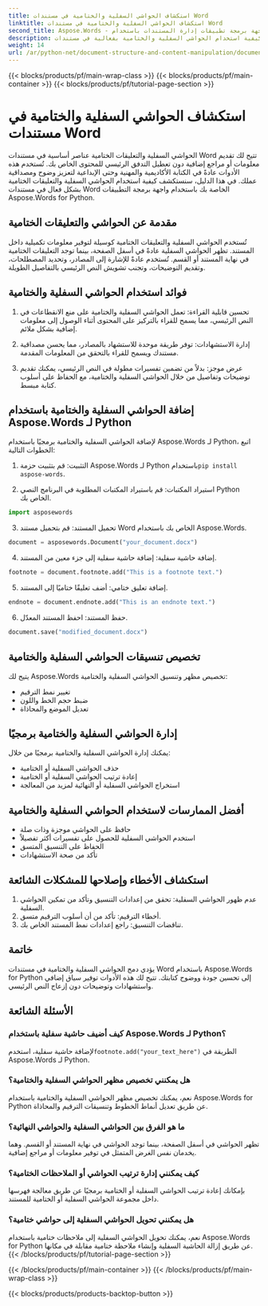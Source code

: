 ```yaml
---
title: استكشاف الحواشي السفلية والختامية في مستندات Word
linktitle: استكشاف الحواشي السفلية والختامية في مستندات Word
second_title: Aspose.Words - واجهة برمجة تطبيقات إدارة المستندات باستخدام Python
description: اكتشف كيفية استخدام الحواشي السفلية والختامية بفعالية في مستندات Word باستخدام Aspose.Words for Python. تعلم كيفية إضافة هذه العناصر وتخصيصها وإدارتها برمجيًا.
weight: 14
url: /ar/python-net/document-structure-and-content-manipulation/document-footnotes-endnotes/
---
```


{{< blocks/products/pf/main-wrap-class >}}
{{< blocks/products/pf/main-container >}}
{{< blocks/products/pf/tutorial-page-section >}}

# استكشاف الحواشي السفلية والختامية في مستندات Word


الحواشي السفلية والتعليقات الختامية عناصر أساسية في مستندات Word تتيح لك تقديم معلومات أو مراجع إضافية دون تعطيل التدفق الرئيسي للمحتوى الخاص بك. تُستخدم هذه الأدوات عادةً في الكتابة الأكاديمية والمهنية وحتى الإبداعية لتعزيز وضوح ومصداقية عملك. في هذا الدليل، سنستكشف كيفية استخدام الحواشي السفلية والتعليقات الختامية بشكل فعال في مستندات Word الخاصة بك باستخدام واجهة برمجة التطبيقات Aspose.Words for Python.

## مقدمة عن الحواشي والتعليقات الختامية

تُستخدم الحواشي السفلية والتعليقات الختامية كوسيلة لتوفير معلومات تكميلية داخل المستند. تظهر الحواشي السفلية عادةً في أسفل الصفحة، بينما توجد التعليقات الختامية في نهاية المستند أو القسم. تُستخدم عادةً للإشارة إلى المصادر، وتحديد المصطلحات، وتقديم التوضيحات، وتجنب تشويش النص الرئيسي بالتفاصيل الطويلة.

## فوائد استخدام الحواشي السفلية والختامية

1. تحسين قابلية القراءة: تعمل الحواشي السفلية والختامية على منع الانقطاعات في النص الرئيسي، مما يسمح للقراء بالتركيز على المحتوى أثناء الوصول إلى معلومات إضافية بشكل ملائم.

2. إدارة الاستشهادات: توفر طريقة موحدة للاستشهاد بالمصادر، مما يحسن مصداقية مستندك ويسمح للقراء بالتحقق من المعلومات المقدمة.

3. عرض موجز: بدلاً من تضمين تفسيرات مطولة في النص الرئيسي، يمكنك تقديم توضيحات وتفاصيل من خلال الحواشي السفلية والختامية، مع الحفاظ على أسلوب كتابة مبسط.

## إضافة الحواشي السفلية والختامية باستخدام Aspose.Words لـ Python

لإضافة الحواشي السفلية والختامية برمجيًا باستخدام Aspose.Words لـ Python، اتبع الخطوات التالية:

1.  التثبيت: قم بتثبيت حزمة Aspose.Words لـ Python باستخدام`pip install aspose-words`.

2. استيراد المكتبات: قم باستيراد المكتبات المطلوبة في البرنامج النصي Python الخاص بك.
```python
import asposewords
```

3. تحميل المستند: قم بتحميل مستند Word الخاص بك باستخدام Aspose.Words.
```python
document = asposewords.Document("your_document.docx")
```

4. إضافة حاشية سفلية: إضافة حاشية سفلية إلى جزء معين من المستند.
```python
footnote = document.footnote.add("This is a footnote text.")
```

5. إضافة تعليق ختامي: أضف تعليقًا ختاميًا إلى المستند.
```python
endnote = document.endnote.add("This is an endnote text.")
```

6. حفظ المستند: احفظ المستند المعدّل.
```python
document.save("modified_document.docx")
```

## تخصيص تنسيقات الحواشي السفلية والختامية

يتيح لك Aspose.Words تخصيص مظهر وتنسيق الحواشي السفلية والختامية:

- تغيير نمط الترقيم
- ضبط حجم الخط واللون
- تعديل الموضع والمحاذاة

## إدارة الحواشي السفلية والختامية برمجيًا

يمكنك إدارة الحواشي السفلية والختامية برمجيًا من خلال:

- حذف الحواشي السفلية أو الختامية
- إعادة ترتيب الحواشي السفلية أو الختامية
- استخراج الحواشي السفلية أو النهائية لمزيد من المعالجة

## أفضل الممارسات لاستخدام الحواشي السفلية والختامية

- حافظ على الحواشي موجزة وذات صلة
- استخدم الحواشي السفلية للحصول على تفسيرات أكثر تفصيلاً
- الحفاظ على التنسيق المتسق
- تأكد من صحة الاستشهادات

## استكشاف الأخطاء وإصلاحها للمشكلات الشائعة

1. عدم ظهور الحواشي السفلية: تحقق من إعدادات التنسيق وتأكد من تمكين الحواشي السفلية.
2. أخطاء الترقيم: تأكد من أن أسلوب الترقيم متسق.
3. تناقضات التنسيق: راجع إعدادات نمط المستند الخاص بك.

## خاتمة

يؤدي دمج الحواشي السفلية والختامية في مستندات Word باستخدام Aspose.Words for Python إلى تحسين جودة ووضوح كتابتك. تتيح لك هذه الأدوات توفير سياق إضافي واستشهادات وتوضيحات دون إزعاج النص الرئيسي.

## الأسئلة الشائعة

### كيف أضيف حاشية سفلية باستخدام Aspose.Words لـ Python؟

 لإضافة حاشية سفلية، استخدم`footnote.add("your_text_here")` الطريقة في Aspose.Words لـ Python.

### هل يمكنني تخصيص مظهر الحواشي السفلية والختامية؟

نعم، يمكنك تخصيص مظهر الحواشي السفلية والختامية باستخدام Aspose.Words for Python عن طريق تعديل أنماط الخطوط وتنسيقات الترقيم والمحاذاة.

### ما هو الفرق بين الحواشي السفلية والحواشي النهائية؟

تظهر الحواشي في أسفل الصفحة، بينما توجد الحواشي في نهاية المستند أو القسم. وهما يخدمان نفس الغرض المتمثل في توفير معلومات أو مراجع إضافية.

### كيف يمكنني إدارة ترتيب الحواشي أو الملاحظات الختامية؟

بإمكانك إعادة ترتيب الحواشي السفلية أو الختامية برمجيًا عن طريق معالجة فهرسها داخل مجموعة الحواشي السفلية أو الختامية للمستند.

### هل يمكنني تحويل الحواشي السفلية إلى حواشي ختامية؟

نعم، يمكنك تحويل الحواشي السفلية إلى ملاحظات ختامية باستخدام Aspose.Words for Python عن طريق إزالة الحاشية السفلية وإنشاء ملاحظة ختامية مقابلة في مكانها.
{{< /blocks/products/pf/tutorial-page-section >}}

{{< /blocks/products/pf/main-container >}}
{{< /blocks/products/pf/main-wrap-class >}}

{{< blocks/products/products-backtop-button >}}
